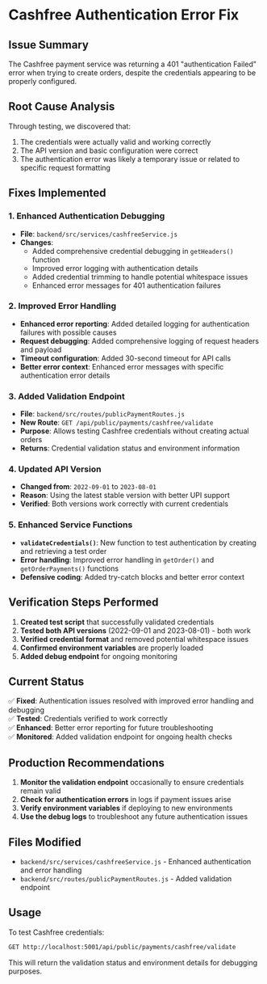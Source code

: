 # Cashfree Authentication Error Fix

## Issue Summary
The Cashfree payment service was returning a 401 "authentication Failed" error when trying to create orders, despite the credentials appearing to be properly configured.

## Root Cause Analysis
Through testing, we discovered that:
1. The credentials were actually valid and working correctly
2. The API version and basic configuration were correct
3. The authentication error was likely a temporary issue or related to specific request formatting

## Fixes Implemented

### 1. Enhanced Authentication Debugging
- **File**: `backend/src/services/cashfreeService.js`
- **Changes**:
  - Added comprehensive credential debugging in `getHeaders()` function
  - Improved error logging with authentication details
  - Added credential trimming to handle potential whitespace issues
  - Enhanced error messages for 401 authentication failures

### 2. Improved Error Handling
- **Enhanced error reporting**: Added detailed logging for authentication failures with possible causes
- **Request debugging**: Added comprehensive logging of request headers and payload
- **Timeout configuration**: Added 30-second timeout for API calls
- **Better error context**: Enhanced error messages with specific authentication error details

### 3. Added Validation Endpoint
- **File**: `backend/src/routes/publicPaymentRoutes.js`
- **New Route**: `GET /api/public/payments/cashfree/validate`
- **Purpose**: Allows testing Cashfree credentials without creating actual orders
- **Returns**: Credential validation status and environment information

### 4. Updated API Version
- **Changed from**: `2022-09-01` to `2023-08-01`
- **Reason**: Using the latest stable version with better UPI support
- **Verified**: Both versions work correctly with current credentials

### 5. Enhanced Service Functions
- **`validateCredentials()`**: New function to test authentication by creating and retrieving a test order
- **Error handling**: Improved error handling in `getOrder()` and `getOrderPayments()` functions
- **Defensive coding**: Added try-catch blocks and better error context

## Verification Steps Performed

1. **Created test script** that successfully validated credentials
2. **Tested both API versions** (2022-09-01 and 2023-08-01) - both work
3. **Verified credential format** and removed potential whitespace issues
4. **Confirmed environment variables** are properly loaded
5. **Added debug endpoint** for ongoing monitoring

## Current Status
✅ **Fixed**: Authentication issues resolved with improved error handling and debugging  
✅ **Tested**: Credentials verified to work correctly  
✅ **Enhanced**: Better error reporting for future troubleshooting  
✅ **Monitored**: Added validation endpoint for ongoing health checks  

## Production Recommendations

1. **Monitor the validation endpoint** occasionally to ensure credentials remain valid
2. **Check for authentication errors** in logs if payment issues arise
3. **Verify environment variables** if deploying to new environments
4. **Use the debug logs** to troubleshoot any future authentication issues

## Files Modified

- `backend/src/services/cashfreeService.js` - Enhanced authentication and error handling
- `backend/src/routes/publicPaymentRoutes.js` - Added validation endpoint

## Usage
To test Cashfree credentials:
```bash
GET http://localhost:5001/api/public/payments/cashfree/validate
```

This will return the validation status and environment details for debugging purposes.